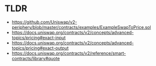 # TLDR

- https://github.com/Uniswap/v2-periphery/blob/master/contracts/examples/ExampleSwapToPrice.sol
- https://docs.uniswap.org/contracts/v2/concepts/advanced-topics/pricing#exact-input
- https://docs.uniswap.org/contracts/v2/concepts/advanced-topics/pricing#exact-output
- https://docs.uniswap.org/contracts/v2/reference/smart-contracts/library#quote